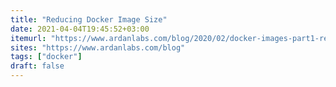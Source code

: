 ```yaml
---
title: "Reducing Docker Image Size"
date: 2021-04-04T19:45:52+03:00
itemurl: "https://www.ardanlabs.com/blog/2020/02/docker-images-part1-reducing-image-size.html"
sites: "https://www.ardanlabs.com/blog"
tags: ["docker"]
draft: false
---
```


